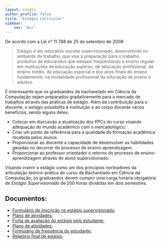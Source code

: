 ```yaml
---
layout: single
author_profile: false
title: "Estágio Curricular"
sidebar:
    nav: "bcc"
---
```


De acordo com a Lei n° 11.788 de 25 de setembro de 2008:

> Estágio é ato educativo escolar supervisionado, desenvolvido no ambiente de trabalho, que visa à preparação para o trabalho produtivo de educandos que estejam freqüentando o ensino regular em instituições de educação superior, de educação profissional, de ensino médio, da educação especial e dos anos finais do ensino fundamental, na modalidade profissional da educação de jovens e adultos. 

É interessante que os graduandos de bacharelado em Ciência da Computação sejam preparados gradativamente para o mercado de trabalhos através das práticas de estágio. Além da contribuição para o discente, o estágio possibilita à instituição e ao corpo docente vários benefícios, sendo alguns deles:

- Colocar em discussão a atualização dos PPCs do curso visando adequação do mundo acadêmico com o mercadológico.
- Criar um ponto de referência para a qualidade da formação acadêmica recebida pelos alunos.
- Proporcionar ao discente a capacidade de desenvolver as habilidades geradas no decorrer do processo de ensino-aprendizagem.
- Proporcionar ao professor orientador o retorno do processo de ensino-aprendizagem através do aluno supervisionado.

Visando inserir o estágio como um dos princípios norteadores da articulação teórico-prática do curso de Bacharelado em Ciência da Computação, os graduandos devem cumprir uma carga horária obrigatória de *Estágio Supervisionado* de 200 horas divididas em dois semestres.

## Documentos: 

- [Formulário de inscrição no estágio supervisionado](assets/bcc/estagio/formulario-de-inscricao-no-estagio-supervisionado.pdf);
- [Plano de atividades](assets/bcc/estagio/formulario-de-inscricao-no-estagio-supervisionado.pdf);
- [Ficha de avaliação do estágio pelo estudante](assets/bcc/estagio/ficha-avaliacao-estagio-pelo-estudante.pdf);
- [Plano de atividades](assets/bcc/estagio/formulario-de-inscricao-no-estagio-supervisionado.pdf);
- [Formulário de frequência do estudante](assets/bcc/estagio/formulario-de-frequencia-diaria-do-estudante-na-instituicao-concedente.pdf);
- [Relatório final de estágio](assets/bcc/estagio/relatorio-final-de-estagio.doc).